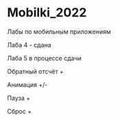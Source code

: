 # Mobilki_2022
Лабы по мобильным приложениям

Лаба 4 - сдана

Лаба 5 в процессе сдачи


Обратный отсчёт +


Анимация +/-


Пауза +


Сброс +

